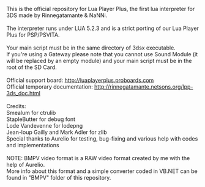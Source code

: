 This is the official repository for Lua Player Plus, the first lua interpreter for 3DS made by Rinnegatamante & NaNNi.
<br><br>
The interpreter runs under LUA 5.2.3 and is a strict porting of our Lua Player Plus for PSP/PSVITA.
<br><br>
Your main script must be in the same directory of 3dsx executable.<br>
If you're using a Gateway please note that you cannot use Sound Module (it will be replaced by an empty module) and your main script must be in the root of the SD Card.
<br><br>
Official support board: http://luaplayerplus.proboards.com<br>
Official temporary documentation: http://rinnegatamante.netsons.org/lpp-3ds_doc.html
<br><br>
Credits:<br>
Smealum for ctrulib<br>
StapleButter for debug font<br>
Lode Vandevenne for lodepng<br>
Jean-loup Gailly and Mark Adler for zlib<br>
Special thanks to Aurelio for testing, bug-fixing and various help with codes and implementations
<br><br>
NOTE: BMPV video format is a RAW video format created by me with the help of Aurelio.<br>
More info about this format and a simple converter coded in VB.NET can be found in "BMPV" folder of this repository.
